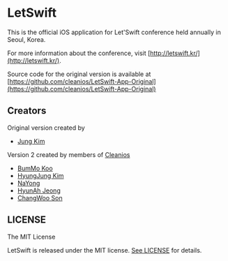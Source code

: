 # LetSwift

This is the official iOS application for Let'Swift conference held annually in Seoul, Korea.

For more information about the conference, visit [http://letswift.kr/](http://letswift.kr/).

Source code for the original version is available at [https://github.com/cleanios/LetSwift-App-Original](https://github.com/cleanios/LetSwift-App-Original)

## Creators

Original version created by
* [Jung Kim](https://github.com/godrm)

Version 2 created by members of [Cleanios](https://github.com/cleanios)
* [BumMo Koo](https://github.com/gbmksquare)
* [HyungJung Kim](https://github.com/clsoft)
* [NaYong](https://github.com/yoee)
* [HyunAh Jeong](https://github.com/hyunable)
* [ChangWoo Son](https://github.com/kor45cw)

## LICENSE

The MIT License

LetSwift is released under the MIT license. [See LICENSE](https://github.com/cleanios/LetSwift/blob/master/LICENSE) for details.